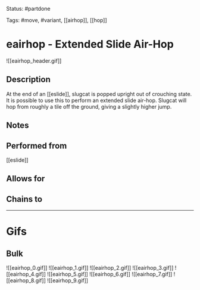 Status: #partdone

Tags: #move, #variant, [[airhop]], [[hop]]

# eairhop - Extended Slide Air-Hop
![[eairhop_header.gif]]
## Description
At the end of an [[eslide]], slugcat is popped upright out of crouching state. It is possible to use this to perform an extended slide air-hop. Slugcat will hop from roughly a tile off the ground, giving a slightly higher jump.

## Notes


## Performed from
[[eslide]]

## Allows for


## Chains to


___
# Gifs
## Bulk
![[eairhop_0.gif]]
![[eairhop_1.gif]]
![[eairhop_2.gif]]
![[eairhop_3.gif]]
![[eairhop_4.gif]]
![[eairhop_5.gif]]
![[eairhop_6.gif]]
![[eairhop_7.gif]]
![[eairhop_8.gif]]
![[eairhop_9.gif]]